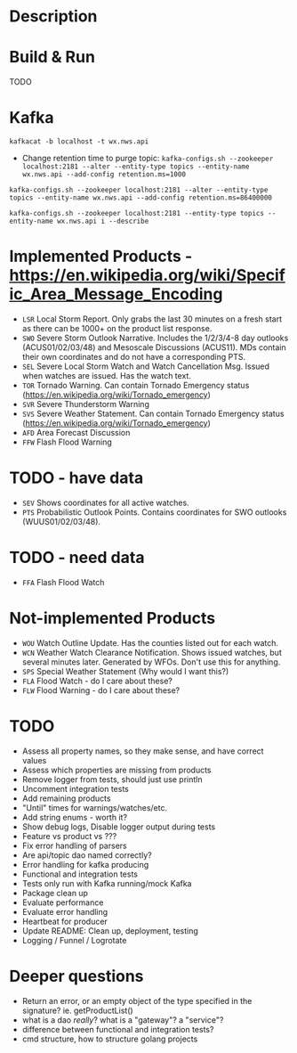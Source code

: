 # Description

# Build & Run
TODO

# Kafka
`kafkacat -b localhost -t wx.nws.api`

- Change retention time to purge topic: `kafka-configs.sh --zookeeper localhost:2181 --alter --entity-type topics --entity-name wx.nws.api --add-config retention.ms=1000`

`kafka-configs.sh --zookeeper localhost:2181 --alter --entity-type topics --entity-name wx.nws.api --add-config retention.ms=86400000`

`kafka-configs.sh --zookeeper localhost:2181 --entity-type topics --entity-name wx.nws.api i --describe`

# Implemented Products - https://en.wikipedia.org/wiki/Specific_Area_Message_Encoding
- `LSR` Local Storm Report. Only grabs the last 30 minutes on a fresh start as there can be 1000+ on the product list response.
- `SWO` Severe Storm Outlook Narrative. Includes the 1/2/3/4-8 day outlooks (ACUS01/02/03/48) and Mesoscale Discussions (ACUS11).
        MDs contain their own coordinates and do not have a corresponding PTS.
- `SEL` Severe Local Storm Watch and Watch Cancellation Msg. Issued when watches are issued. Has the watch text.
- `TOR` Tornado Warning. Can contain Tornado Emergency status (https://en.wikipedia.org/wiki/Tornado_emergency)
- `SVR` Severe Thunderstorm Warning
- `SVS` Severe Weather Statement. Can contain Tornado Emergency status (https://en.wikipedia.org/wiki/Tornado_emergency)
- `AFD` Area Forecast Discussion
- `FFW` Flash Flood Warning

# TODO - have data
- `SEV` Shows coordinates for all active watches.
- `PTS` Probabilistic Outlook Points. Contains coordinates for SWO outlooks (WUUS01/02/03/48).

# TODO - need data
- `FFA` Flash Flood Watch

# Not-implemented Products
- `WOU` Watch Outline Update. Has the counties listed out for each watch.
- `WCN` Weather Watch Clearance Notification. Shows issued watches, but several minutes later. Generated by WFOs. Don't use this for anything.
- `SPS` Special Weather Statement (Why would I want this?)
- `FLA` Flood Watch - do I care about these?
- `FLW` Flood Warning - do I care about these?


# TODO
- Assess all property names, so they make sense, and have correct values
- Assess which properties are missing from products
- Remove logger from tests, should just use println
- Uncomment integration tests
- Add remaining products
- "Until" times for warnings/watches/etc.
- Add string enums - worth it?
- Show debug logs, Disable logger output during tests
- Feature vs product vs ???
- Fix error handling of parsers
- Are api/topic dao named correctly?
- Error handling for kafka producing
- Functional and integration tests
- Tests only run with Kafka running/mock Kafka
- Package clean up
- Evaluate performance
- Evaluate error handling
- Heartbeat for producer
- Update README: Clean up, deployment, testing
- Logging / Funnel / Logrotate

# Deeper questions
- Return an error, or an empty object of the type specified in the signature? ie. getProductList()
- what is a dao *really*? what is a "gateway"? a "service"?
- difference between functional and integration tests?
- cmd structure, how to structure golang projects
